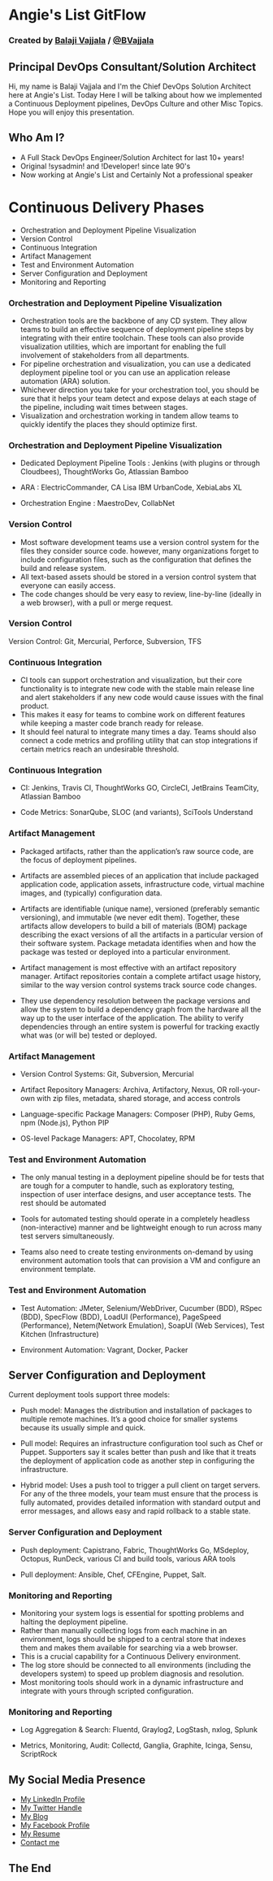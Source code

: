 # Angie's List GitFlow

### Created by [Balaji Vajjala](https://bvajjala.github.io) / [@BVajjala](https://twitter.com/Bvajjala)


## Principal DevOps Consultant/Solution Architect

  Hi, my name is Balaji Vajjala and I'm the Chief DevOps Solution Architect here at Angie's List. Today  Here I will be talking about how we implemented a Continuous Deployment pipelines, DevOps Culture and other Misc Topics.
  Hope you will enjoy this presentation.


## Who Am I?

* A Full Stack DevOps Engineer/Solution Architect for last 10+ years!
* Original !sysadmin! and !Developer! since late 90's 
* Now working at Angie's List and Certainly Not a professional speaker



# Continuous Delivery Phases

* Orchestration and Deployment Pipeline Visualization
* Version Control
* Continuous Integration
* Artifact Management
* Test and Environment Automation
* Server Configuration and Deployment
* Monitoring and Reporting



### Orchestration and Deployment Pipeline Visualization

* Orchestration tools are the backbone of any CD system. They allow teams to build an effective sequence of deployment pipeline steps by integrating with their entire toolchain. These tools can also provide visualization utilities, which are important for enabling the full involvement of stakeholders from all departments. 
* For pipeline orchestration and visualization, you can use a dedicated deployment pipeline tool or you can use an application release automation (ARA) solution. 
* Whichever direction you take for your orchestration tool, you should be sure that it helps your team detect and expose delays at each stage of the pipeline, including wait times between stages. 
* Visualization and orchestration working in tandem allow teams to quickly identify the places they should optimize first. 



### Orchestration and Deployment Pipeline Visualization 

* Dedicated Deployment Pipeline Tools  : Jenkins (with plugins or 
through Cloudbees), ThoughtWorks Go, Atlassian Bamboo

* ARA                                   : ElectricCommander, CA Lisa 
IBM UrbanCode, XebiaLabs XL 

* Orchestration Engine                  : MaestroDev, CollabNet
  


### Version Control

*  Most software development teams use a version control system for the files they consider source code. however, many organizations forget to include configuration files, such as the configuration that defines the build and release system. 
*  All text-based assets should be stored in a version control system that everyone can easily access. 
*  The code changes should be very easy to review, line-by-line (ideally in a web browser), with a pull or merge request.



### Version Control

Version Control: Git, Mercurial, Perforce, Subversion, TFS
   

   
### Continuous Integration
* CI tools can support orchestration and visualization, but their core functionality is to integrate new code with the stable main release line and alert stakeholders if any new code would cause issues with the final product. 
* This makes it easy for teams to combine work on different features while keeping a master code branch ready for release. 
* It should feel natural to integrate many times a day. Teams should also connect a code metrics and profiling utility that can stop integrations if certain metrics reach an undesirable threshold.  


   
### Continuous Integration

* CI: Jenkins, Travis CI, ThoughtWorks GO, CircleCI, JetBrains TeamCity, Atlassian Bamboo

* Code Metrics: SonarQube, SLOC (and variants), SciTools Understand



### Artifact Management
* Packaged artifacts, rather than the application’s raw source code, are the focus of deployment pipelines. 
* Artifacts are assembled pieces of an application that include packaged application code, application assets, infrastructure code, virtual machine images, and (typically) configuration data. 

* Artifacts are identifiable (unique name), versioned (preferably semantic versioning), and immutable (we never edit them). Together, these artifacts allow developers to build a bill of materials (BOM) package describing the exact versions of all the artifacts in a particular version of their software system. Package metadata identifies when and how the package was tested or deployed into a particular environment. 

* Artifact management is most effective with an artifact repository manager. Artifact repositories contain a complete artifact usage history, similar to the way version control systems track source code changes. 
* They use dependency resolution between the package versions and allow the system to build a dependency graph from the hardware all the way up to the user interface of the application. The ability to verify dependencies through an entire system is powerful for tracking exactly what was (or will be) tested or deployed.


   
### Artifact Management

* Version Control Systems: Git, Subversion, Mercurial

* Artifact Repository Managers: Archiva, Artifactory, Nexus, OR roll-your-own with zip files, metadata, shared storage, and access controls

* Language-specific Package Managers: Composer (PHP), Ruby Gems, npm (Node.js), Python PIP

* OS-level Package Managers: APT, Chocolatey, RPM


 
### Test and Environment Automation
* The only manual testing in a deployment pipeline should be for tests that are tough for a computer to handle, such as exploratory testing, inspection of user interface designs, and user acceptance tests. The rest should be automated


* Tools for automated testing should operate in a completely headless (non-interactive) manner and be lightweight enough to run across many test servers simultaneously. 

* Teams also need to create testing environments on-demand by using environment automation tools that can provision a VM and configure an environment template.


 
### Test and Environment Automation

* Test Automation: JMeter, Selenium/WebDriver, Cucumber (BDD), RSpec (BDD), 
SpecFlow (BDD), LoadUI (Performance), PageSpeed (Performance), Netem(Network Emulation), SoapUI (Web Services), Test Kitchen (Infrastructure)

* Environment Automation: Vagrant, Docker, Packer


 
## Server Configuration and Deployment

Current deployment tools support three models:
* Push model: Manages the distribution and installation of packages to 
multiple remote machines. It’s a good choice for smaller systems 
because its usually simple and quick.

* Pull model: Requires an infrastructure configuration tool such as Chef or Puppet.  Supporters say it scales better than push and like that it treats the 
deployment of application code as another step in configuring the infrastructure.

* Hybrid model: Uses a push tool to trigger a pull client on target servers.  
For any of the three models, your team must ensure that the process is fully automated, provides detailed information with standard output and error messages, and allows easy and rapid rollback to a stable state.



### Server Configuration and Deployment

* Push deployment: Capistrano, Fabric, ThoughtWorks Go, MSdeploy, Octopus, RunDeck, various CI and build tools, various ARA tools


* Pull deployment: Ansible, Chef, CFEngine, Puppet, Salt.



### Monitoring and Reporting

* Monitoring your system logs is essential for spotting problems and halting 
the deployment pipeline. 
* Rather than manually collecting logs from each machine in an environment, logs should be shipped to a central store that indexes them and makes them available for searching via a web browser. 
* This is a crucial capability for a Continuous Delivery environment. 
* The log store should be connected to all environments (including the developers system) to speed up problem diagnosis and resolution. 
* Most monitoring tools should work in a dynamic infrastructure and integrate with yours through scripted configuration. 



### Monitoring and Reporting

* Log Aggregation & Search: Fluentd, Graylog2, LogStash, nxlog, Splunk

* Metrics, Monitoring, Audit: Collectd, Ganglia, Graphite, Icinga, Sensu, ScriptRock



## My Social Media Presence

  * [My LinkedIn Profile](https://www.linkedin.com/in/bvajjala)
  * [My Twitter Handle](https://twitter.com/Bvajjala)
  * [My Blog](https://bvajjala.github.io/)
  * [My Facebook Profile](https://www.facebook.com/bvajjala)
  * [My Resume](https://bvajjala.github.io/about/resume/)
  * [Contact me](mailto:bvajjala@gmail.com)


## The End